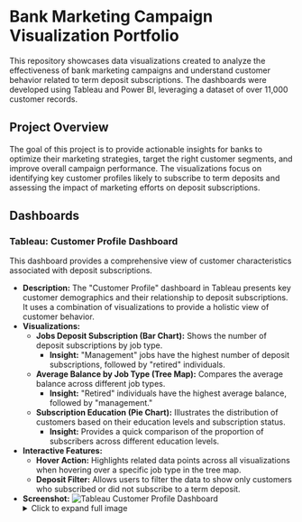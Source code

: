# Bank Marketing Campaign Visualization Portfolio

This repository showcases data visualizations created to analyze the effectiveness of bank marketing campaigns and understand customer behavior related to term deposit subscriptions. The dashboards were developed using Tableau and Power BI, leveraging a dataset of over 11,000 customer records.

## Project Overview

The goal of this project is to provide actionable insights for banks to optimize their marketing strategies, target the right customer segments, and improve overall campaign performance. The visualizations focus on identifying key customer profiles likely to subscribe to term deposits and assessing the impact of marketing efforts on deposit subscriptions.

## Dashboards

### Tableau: Customer Profile Dashboard

This dashboard provides a comprehensive view of customer characteristics associated with deposit subscriptions.

*   **Description:** The "Customer Profile" dashboard in Tableau presents key customer demographics and their relationship to deposit subscriptions. It uses a combination of visualizations to provide a holistic view of customer behavior.
*   **Visualizations:**
    *   **Jobs Deposit Subscription (Bar Chart):** Shows the number of deposit subscriptions by job type.
        *   **Insight:** "Management" jobs have the highest number of deposit subscriptions, followed by "retired" individuals.
    *   **Average Balance by Job Type (Tree Map):** Compares the average balance across different job types.
        *   **Insight:** "Retired" individuals have the highest average balance, followed by "management."
    *   **Subscription Education (Pie Chart):** Illustrates the distribution of customers based on their education levels and subscription status.
        *   **Insight:** Provides a quick comparison of the proportion of subscribers across different education levels.
*   **Interactive Features:**
    *   **Hover Action:** Highlights related data points across all visualizations when hovering over a specific job type in the tree map.
    *   **Deposit Filter:** Allows users to filter the data to show only customers who subscribed or did not subscribe to a term deposit.
*   **Screenshot:**
    ![Tableau Customer Profile Dashboard](![image](https://github.com/user-attachments/assets/3ff60fb2-547d-496c-87b9-0042bc378c4d)
)
    <details>
    <summary>Click to expand full image</summary>
    <img src=".![image](https://github.com/user-attachments/assets/1d7ef6b0-36d5-4d82-b850-ac42a1b28dff)
">
    </details>
*   **Interactive Version:** [Link to Tableau Public (if available)]

**Data Insights:**

The Tableau dashboard reveals that "management" and "retired" individuals are more likely to subscribe to deposit services and maintain higher account balances. This suggests that banks can improve marketing efficiency by targeting these segments with tailored offers and communication strategies.

### Power BI: Bank Data Dashboard

This dashboard displays key performance indicators (KPIs) and trends related to deposit subscriptions and marketing campaign performance.

*   **Description:** The "Bank Data Dashboard" in Power BI focuses on analyzing the impact of marketing campaigns on deposit subscriptions. It includes visualizations that track deposit trends over time, the effectiveness of different contact strategies, and the outcomes of marketing efforts.
*   **Visualizations:**
    *   **Deposit Subscription Trend Over Time (Line Chart):** Shows the trend of deposits over time.
        *   **Insight:** Deposit subscriptions peak in May and decline significantly towards the end of the year.
    *   **Deposit by Campaign (Contacts) (Bar Chart):** Displays the number of deposits made based on the number of times a customer was contacted.
        *   **Insight:** Two contacts yield the highest number of deposits, with diminishing returns for more frequent contacts.
    *   **Deposit by Poutcome, Month, and Campaign (Pie Chart):** Presents the percentage of deposits categorized by outcome (success, failure, unknown, other).
        *   **Insight:** A high number of "unknown" outcomes indicate a need for improved data collection and tracking.
*   **Interactive Features:**
    *   **Drill Down:** Allows users to drill down into the pie chart to see the distribution of deposits by outcome, month, and campaign.
    *   **Month Filter:** Enables users to filter the data by specific months.
*   **Screenshot:**
        ![Power BI Bank Data Dashboard](./images/powerbi_bank_data_dashboard.png)
        <details>
        <summary>Click to expand full image</summary>
        <img src="./images/powerbi_bank_data_dashboard_full.png" alt="Power BI Bank Data Dashboard Full">
        </details>

*   **Interactive Version:** [Link to Power BI Online (if available)]

**Data Insights:**

The Power BI dashboard reveals that there's a seasonal trend in deposit subscriptions, campaigns are most effective with two interactions, and the bank needs to refine the tracking of outcomes to better quantify the success of campaign strategies.

## Business Decisions

These dashboards support data-driven decisions by:

*   **Targeted Marketing:** Identifying key customer segments (e.g., management, retired individuals) for tailored marketing campaigns.
*   **Optimizing Contact Strategy:** Determining the optimal number of contacts per customer to maximize deposit subscriptions.
*   **Improving Data Collection:** Highlighting the need for better tracking of campaign outcomes to accurately assess campaign effectiveness.
*   **Resource Allocation:** Optimizing resource allocation based on seasonal trends in deposit subscriptions.

## Skills Demonstrated

*   Data Visualization
*   Dashboard Design
*   Data Analysis
*   Data Modeling
*   Tableau
*   Power BI
*   Interactive Dashboard Design
*   Data-Driven Decision Making
*   Data Interpretation

## Data Source

The dataset used in this project contains 11,162 records detailing marketing campaigns, customer demographics, and financial status. Key attributes include age, job, education, account balance, and loans, alongside marketing interaction details like contact type, campaign contacts, and outcomes.

## My Skills

*   Power BI
*   Tableau
*   Data Cleaning
*   Data Modeling
*   Data Storytelling
*   SQL
*   Python (Pandas, Matplotlib, Seaborn)

## Contact

*   Email: matthewtima04@gmail.com
*   LinkedIn: https://www.linkedin.com/in/matthew-tima-91227a275/


